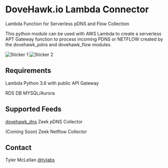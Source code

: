 # DoveHawk.io Lambda Connector

Lambda Function for Serverless pDNS and Flow Collection

This python module can be used with AWS Lambda to create a serverless APT Gateway function to process incoming PDNS or NETFLOW created by the dovehawk_pdns and dovehawk_flow modules.


![Sticker 1](https://dovehawk.io/images/dovehawk_sticker1.png "Sticker 1") ![Sticker 2](https://dovehawk.io/images/dovehawk_sticker2.png "Sticker 2")

## Requirements

Lambda Python 3.6 with public API Gateway

RDS DB MYSQL/Aurora

## Supported Feeds

[dovehawk_dns](https://github.com/tylabs/dovehawk_dns) Zeek pDNS Collector

(Coming Soon) Zeek Netflow Collector

## Contact

Tyler McLellan [@tylabs](https://twitter.com/tylabs)

